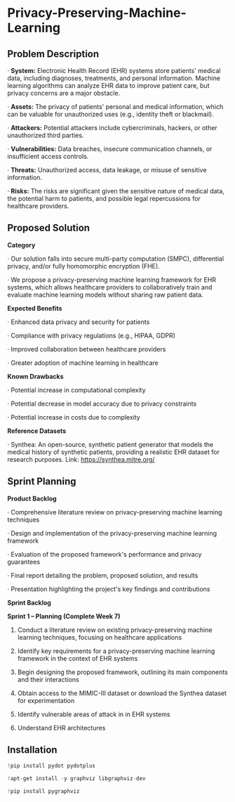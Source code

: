 # Privacy-Preserving-Machine-Learning

## Problem Description

· **System:** Electronic Health Record (EHR) systems store patients' medical data, including diagnoses, treatments, and personal information. Machine learning algorithms can analyze EHR data to improve patient care, but privacy concerns are a major obstacle.

· **Assets:** The privacy of patients' personal and medical information, which can be valuable for unauthorized uses (e.g., identity theft or blackmail).

· **Attackers:** Potential attackers include cybercriminals, hackers, or other unauthorized third parties.

· **Vulnerabilities:** Data breaches, insecure communication channels, or insufficient access controls.

· **Threats:** Unauthorized access, data leakage, or misuse of sensitive information.

· **Risks:** The risks are significant given the sensitive nature of medical data, the potential harm to patients, and possible legal repercussions for healthcare providers.


## Proposed Solution
**Category**

· Our solution falls into secure multi-party computation (SMPC), differential privacy, and/or fully homomorphic encryption (FHE).

· We propose a privacy-preserving machine learning framework for EHR systems, which allows healthcare providers to collaboratively train and evaluate machine learning models without sharing raw patient data.

**Expected Benefits**

· Enhanced data privacy and security for patients

· Compliance with privacy regulations (e.g., HIPAA, GDPR)

· Improved collaboration between healthcare providers

· Greater adoption of machine learning in healthcare

**Known Drawbacks**

· Potential increase in computational complexity

· Potential decrease in model accuracy due to privacy constraints

· Potential increase in costs due to complexity

**Reference Datasets**

· Synthea: An open-source, synthetic patient generator that models the medical history of synthetic patients, providing a realistic EHR dataset for research purposes. Link: https://synthea.mitre.org/

## **Sprint Planning**

**Product Backlog**

· Comprehensive literature review on privacy-preserving machine learning techniques

· Design and implementation of the privacy-preserving machine learning framework

· Evaluation of the proposed framework's performance and privacy guarantees

· Final report detailing the problem, proposed solution, and results

· Presentation highlighting the project's key findings and contributions

**Sprint Backlog**

**Sprint 1 – Planning (Complete Week 7)**

1. Conduct a literature review on existing privacy-preserving machine learning techniques, focusing on healthcare applications

2. Identify key requirements for a privacy-preserving machine learning framework in the context of EHR systems

3. Begin designing the proposed framework, outlining its main components and their interactions

4. Obtain access to the MIMIC-III dataset or download the Synthea dataset for experimentation

5. Identify vulnerable areas of attack in in EHR systems

6. Understand EHR architectures

## Installation

```python
!pip install pydot pydotplus
```
```python
!apt-get install -y graphviz libgraphviz-dev
```
```python
!pip install pygraphviz
```
